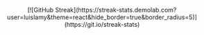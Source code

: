 <p align="center">
[![GitHub Streak](https://streak-stats.demolab.com?user=luislamy&theme=react&hide_border=true&border_radius=5)](https://git.io/streak-stats)
</p>
